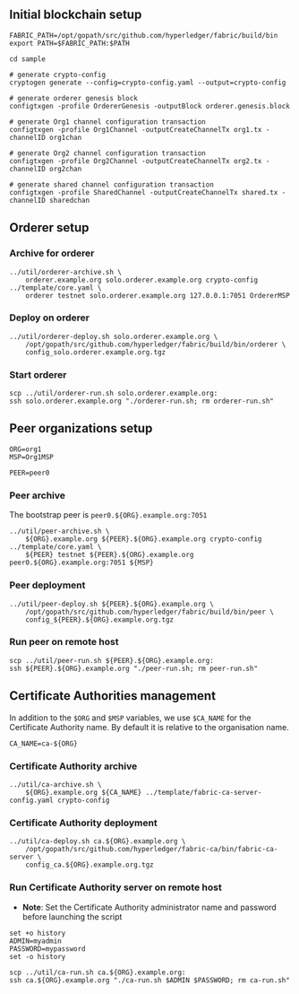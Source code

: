 ## Initial blockchain setup

```
FABRIC_PATH=/opt/gopath/src/github.com/hyperledger/fabric/build/bin
export PATH=$FABRIC_PATH:$PATH

cd sample

# generate crypto-config
cryptogen generate --config=crypto-config.yaml --output=crypto-config

# generate orderer genesis block
configtxgen -profile OrdererGenesis -outputBlock orderer.genesis.block

# generate Org1 channel configuration transaction
configtxgen -profile Org1Channel -outputCreateChannelTx org1.tx -channelID org1chan

# generate Org2 channel configuration transaction
configtxgen -profile Org2Channel -outputCreateChannelTx org2.tx -channelID org2chan

# generate shared channel configuration transaction
configtxgen -profile SharedChannel -outputCreateChannelTx shared.tx -channelID sharedchan
```

## Orderer setup

### Archive for orderer

```
../util/orderer-archive.sh \
	orderer.example.org solo.orderer.example.org crypto-config ../template/core.yaml \
	orderer testnet solo.orderer.example.org 127.0.0.1:7051 OrdererMSP
```

### Deploy on orderer
```
../util/orderer-deploy.sh solo.orderer.example.org \
	/opt/gopath/src/github.com/hyperledger/fabric/build/bin/orderer \
	config_solo.orderer.example.org.tgz
```

### Start orderer
```
scp ../util/orderer-run.sh solo.orderer.example.org:
ssh solo.orderer.example.org "./orderer-run.sh; rm orderer-run.sh"
```


## Peer organizations setup

```
ORG=org1
MSP=Org1MSP
```

```
PEER=peer0
```

### Peer archive

The bootstrap peer is ```peer0.${ORG}.example.org:7051```

```
../util/peer-archive.sh \
	${ORG}.example.org ${PEER}.${ORG}.example.org crypto-config ../template/core.yaml \
	${PEER} testnet ${PEER}.${ORG}.example.org peer0.${ORG}.example.org:7051 ${MSP}
```

### Peer deployment

```
../util/peer-deploy.sh ${PEER}.${ORG}.example.org \
	/opt/gopath/src/github.com/hyperledger/fabric/build/bin/peer \
	config_${PEER}.${ORG}.example.org.tgz
```

### Run peer on remote host

```
scp ../util/peer-run.sh ${PEER}.${ORG}.example.org:
ssh ${PEER}.${ORG}.example.org "./peer-run.sh; rm peer-run.sh"
```

## Certificate Authorities management

In addition to the ```$ORG``` and ```$MSP``` variables, we use ```$CA_NAME``` for the Certificate Authority name.
By default it is relative to the organisation name.

```
CA_NAME=ca-${ORG}
```

### Certificate Authority archive

```
../util/ca-archive.sh \
	${ORG}.example.org ${CA_NAME} ../template/fabric-ca-server-config.yaml crypto-config
```

### Certificate Authority deployment

```
../util/ca-deploy.sh ca.${ORG}.example.org \
	/opt/gopath/src/github.com/hyperledger/fabric-ca/bin/fabric-ca-server \
	config_ca.${ORG}.example.org.tgz
```

### Run Certificate Authority server on remote host

  * **Note**: Set the Certificate Authority administrator name and password before launching the script

```
set +o history
ADMIN=myadmin
PASSWORD=mypassword
set -o history
```

```
scp ../util/ca-run.sh ca.${ORG}.example.org:
ssh ca.${ORG}.example.org "./ca-run.sh $ADMIN $PASSWORD; rm ca-run.sh"
```


